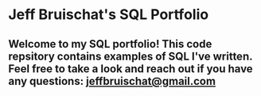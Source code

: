 # Jeff Bruischat's SQL Portfolio

## Welcome to my SQL portfolio! This code repsitory contains examples of SQL I've written. Feel free to take a look and reach out if you have any questions: jeffbruischat@gmail.com
